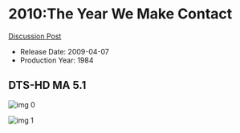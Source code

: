 # 2010:The Year We Make Contact

[Discussion Post](https://www.avsforum.com/threads/bass-eq-for-filtered-movies.2995212/post-58165356)

* Release Date: 2009-04-07
* Production Year: 1984

## DTS-HD MA 5.1

![img 0](https://i.imgur.com/zWB4l9s.jpg)

![img 1](https://i.imgur.com/WEky9Wz.jpg)

